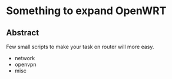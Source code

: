 Something to expand OpenWRT
===========================

Abstract
--------
Few small scripts to make your task on router will more easy.

* network
* openvpn
* misc
